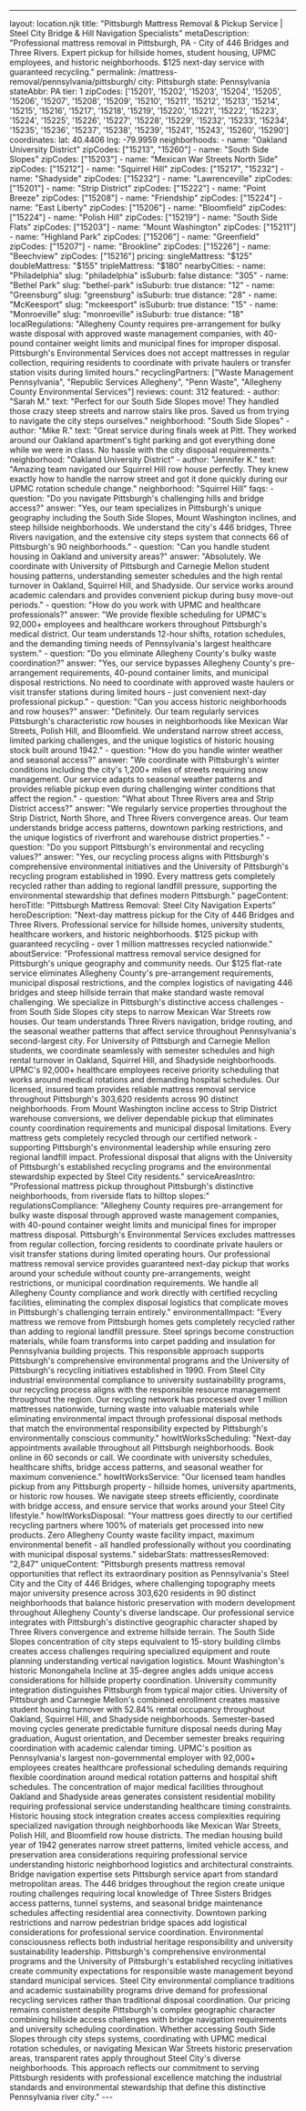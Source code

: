 ---
layout: location.njk
title: "Pittsburgh Mattress Removal & Pickup Service | Steel City Bridge & Hill Navigation Specialists" metaDescription: "Professional mattress removal in Pittsburgh, PA - City of 446 Bridges and Three Rivers. Expert pickup for hillside homes, student housing, UPMC employees, and historic neighborhoods. $125 next-day service with guaranteed recycling."
permalink: /mattress-removal/pennsylvania/pittsburgh/
city: Pittsburgh state: Pennsylvania stateAbbr: PA tier: 1 zipCodes: ['15201', '15202', '15203', '15204', '15205', '15206', '15207', '15208', '15209', '15210', '15211', '15212', '15213', '15214', '15215', '15216', '15217', '15218', '15219', '15220', '15221', '15222', '15223', '15224', '15225', '15226', '15227', '15228', '15229', '15232', '15233', '15234', '15235', '15236', '15237', '15238', '15239', '15241', '15243', '15260', '15290'] coordinates: lat: 40.4406 lng: -79.9959 neighborhoods: - name: "Oakland University District" zipCodes: ["15213", "15260"] - name: "South Side Slopes" zipCodes: ["15203"] - name: "Mexican War Streets North Side" zipCodes: ["15212"] - name: "Squirrel Hill" zipCodes: ["15217", "15232"] - name: "Shadyside" zipCodes: ["15232"] - name: "Lawrenceville" zipCodes: ["15201"] - name: "Strip District" zipCodes: ["15222"] - name: "Point Breeze" zipCodes: ["15208"] - name: "Friendship" zipCodes: ["15224"] - name: "East Liberty" zipCodes: ["15206"] - name: "Bloomfield" zipCodes: ["15224"] - name: "Polish Hill" zipCodes: ["15219"] - name: "South Side Flats" zipCodes: ["15203"] - name: "Mount Washington" zipCodes: ["15211"] - name: "Highland Park" zipCodes: ["15206"] - name: "Greenfield" zipCodes: ["15207"] - name: "Brookline" zipCodes: ["15226"] - name: "Beechview" zipCodes: ["15216"] pricing: singleMattress: "$125" doubleMattress: "$155" tripleMattress: "$180" nearbyCities: - name: "Philadelphia" slug: "philadelphia" isSuburb: false distance: "305" - name: "Bethel Park" slug: "bethel-park" isSuburb: true distance: "12" - name: "Greensburg" slug: "greensburg" isSuburb: true distance: "28" - name: "McKeesport" slug: "mckeesport" isSuburb: true distance: "15" - name: "Monroeville" slug: "monroeville" isSuburb: true distance: "18" localRegulations: "Allegheny County requires pre-arrangement for bulky waste disposal with approved waste management companies, with 40-pound container weight limits and municipal fines for improper disposal. Pittsburgh's Environmental Services does not accept mattresses in regular collection, requiring residents to coordinate with private haulers or transfer station visits during limited hours." recyclingPartners: ["Waste Management Pennsylvania", "Republic Services Allegheny", "Penn Waste", "Allegheny County Environmental Services"] reviews: count: 312 featured: - author: "Sarah M." text: "Perfect for our South Side Slopes move! They handled those crazy steep streets and narrow stairs like pros. Saved us from trying to navigate the city steps ourselves." neighborhood: "South Side Slopes" - author: "Mike R." text: "Great service during finals week at Pitt. They worked around our Oakland apartment's tight parking and got everything done while we were in class. No hassle with the city disposal requirements." neighborhood: "Oakland University District" - author: "Jennifer K." text: "Amazing team navigated our Squirrel Hill row house perfectly. They knew exactly how to handle the narrow street and got it done quickly during our UPMC rotation schedule change." neighborhood: "Squirrel Hill" faqs: - question: "Do you navigate Pittsburgh's challenging hills and bridge access?" answer: "Yes, our team specializes in Pittsburgh's unique geography including the South Side Slopes, Mount Washington inclines, and steep hillside neighborhoods. We understand the city's 446 bridges, Three Rivers navigation, and the extensive city steps system that connects 66 of Pittsburgh's 90 neighborhoods." - question: "Can you handle student housing in Oakland and university areas?" answer: "Absolutely. We coordinate with University of Pittsburgh and Carnegie Mellon student housing patterns, understanding semester schedules and the high rental turnover in Oakland, Squirrel Hill, and Shadyside. Our service works around academic calendars and provides convenient pickup during busy move-out periods." - question: "How do you work with UPMC and healthcare professionals?" answer: "We provide flexible scheduling for UPMC's 92,000+ employees and healthcare workers throughout Pittsburgh's medical district. Our team understands 12-hour shifts, rotation schedules, and the demanding timing needs of Pennsylvania's largest healthcare system." - question: "Do you eliminate Allegheny County's bulky waste coordination?" answer: "Yes, our service bypasses Allegheny County's pre-arrangement requirements, 40-pound container limits, and municipal disposal restrictions. No need to coordinate with approved waste haulers or visit transfer stations during limited hours - just convenient next-day professional pickup." - question: "Can you access historic neighborhoods and row houses?" answer: "Definitely. Our team regularly services Pittsburgh's characteristic row houses in neighborhoods like Mexican War Streets, Polish Hill, and Bloomfield. We understand narrow street access, limited parking challenges, and the unique logistics of historic housing stock built around 1942." - question: "How do you handle winter weather and seasonal access?" answer: "We coordinate with Pittsburgh's winter conditions including the city's 1,200+ miles of streets requiring snow management. Our service adapts to seasonal weather patterns and provides reliable pickup even during challenging winter conditions that affect the region." - question: "What about Three Rivers area and Strip District access?" answer: "We regularly service properties throughout the Strip District, North Shore, and Three Rivers convergence areas. Our team understands bridge access patterns, downtown parking restrictions, and the unique logistics of riverfront and warehouse district properties." - question: "Do you support Pittsburgh's environmental and recycling values?" answer: "Yes, our recycling process aligns with Pittsburgh's comprehensive environmental initiatives and the University of Pittsburgh's recycling program established in 1990. Every mattress gets completely recycled rather than adding to regional landfill pressure, supporting the environmental stewardship that defines modern Pittsburgh." pageContent: heroTitle: "Pittsburgh Mattress Removal: Steel City Navigation Experts" heroDescription: "Next-day mattress pickup for the City of 446 Bridges and Three Rivers. Professional service for hillside homes, university students, healthcare workers, and historic neighborhoods. $125 pickup with guaranteed recycling - over 1 million mattresses recycled nationwide." aboutService: "Professional mattress removal service designed for Pittsburgh's unique geography and community needs. Our $125 flat-rate service eliminates Allegheny County's pre-arrangement requirements, municipal disposal restrictions, and the complex logistics of navigating 446 bridges and steep hillside terrain that make standard waste removal challenging. We specialize in Pittsburgh's distinctive access challenges - from South Side Slopes city steps to narrow Mexican War Streets row houses. Our team understands Three Rivers navigation, bridge routing, and the seasonal weather patterns that affect service throughout Pennsylvania's second-largest city. For University of Pittsburgh and Carnegie Mellon students, we coordinate seamlessly with semester schedules and high rental turnover in Oakland, Squirrel Hill, and Shadyside neighborhoods. UPMC's 92,000+ healthcare employees receive priority scheduling that works around medical rotations and demanding hospital schedules. Our licensed, insured team provides reliable mattress removal service throughout Pittsburgh's 303,620 residents across 90 distinct neighborhoods. From Mount Washington incline access to Strip District warehouse conversions, we deliver dependable pickup that eliminates county coordination requirements and municipal disposal limitations. Every mattress gets completely recycled through our certified network - supporting Pittsburgh's environmental leadership while ensuring zero regional landfill impact. Professional disposal that aligns with the University of Pittsburgh's established recycling programs and the environmental stewardship expected by Steel City residents." serviceAreasIntro: "Professional mattress pickup throughout Pittsburgh's distinctive neighborhoods, from riverside flats to hilltop slopes:" regulationsCompliance: "Allegheny County requires pre-arrangement for bulky waste disposal through approved waste management companies, with 40-pound container weight limits and municipal fines for improper mattress disposal. Pittsburgh's Environmental Services excludes mattresses from regular collection, forcing residents to coordinate private haulers or visit transfer stations during limited operating hours. Our professional mattress removal service provides guaranteed next-day pickup that works around your schedule without county pre-arrangements, weight restrictions, or municipal coordination requirements. We handle all Allegheny County compliance and work directly with certified recycling facilities, eliminating the complex disposal logistics that complicate moves in Pittsburgh's challenging terrain entirely." environmentalImpact: "Every mattress we remove from Pittsburgh homes gets completely recycled rather than adding to regional landfill pressure. Steel springs become construction materials, while foam transforms into carpet padding and insulation for Pennsylvania building projects. This responsible approach supports Pittsburgh's comprehensive environmental programs and the University of Pittsburgh's recycling initiatives established in 1990. From Steel City industrial environmental compliance to university sustainability programs, our recycling process aligns with the responsible resource management throughout the region. Our recycling network has processed over 1 million mattresses nationwide, turning waste into valuable materials while eliminating environmental impact through professional disposal methods that match the environmental responsibility expected by Pittsburgh's environmentally conscious community." howItWorksScheduling: "Next-day appointments available throughout all Pittsburgh neighborhoods. Book online in 60 seconds or call. We coordinate with university schedules, healthcare shifts, bridge access patterns, and seasonal weather for maximum convenience." howItWorksService: "Our licensed team handles pickup from any Pittsburgh property - hillside homes, university apartments, or historic row houses. We navigate steep streets efficiently, coordinate with bridge access, and ensure service that works around your Steel City lifestyle." howItWorksDisposal: "Your mattress goes directly to our certified recycling partners where 100% of materials get processed into new products. Zero Allegheny County waste facility impact, maximum environmental benefit - all handled professionally without you coordinating with municipal disposal systems." sidebarStats: mattressesRemoved: "2,847" uniqueContent: "Pittsburgh presents mattress removal opportunities that reflect its extraordinary position as Pennsylvania's Steel City and the City of 446 Bridges, where challenging topography meets major university presence across 303,620 residents in 90 distinct neighborhoods that balance historic preservation with modern development throughout Allegheny County's diverse landscape. Our professional service integrates with Pittsburgh's distinctive geographic character shaped by Three Rivers convergence and extreme hillside terrain. The South Side Slopes concentration of city steps equivalent to 15-story building climbs creates access challenges requiring specialized equipment and route planning understanding vertical navigation logistics. Mount Washington's historic Monongahela Incline at 35-degree angles adds unique access considerations for hillside property coordination. University community integration distinguishes Pittsburgh from typical major cities. University of Pittsburgh and Carnegie Mellon's combined enrollment creates massive student housing turnover with 52.84% rental occupancy throughout Oakland, Squirrel Hill, and Shadyside neighborhoods. Semester-based moving cycles generate predictable furniture disposal needs during May graduation, August orientation, and December semester breaks requiring coordination with academic calendar timing. UPMC's position as Pennsylvania's largest non-governmental employer with 92,000+ employees creates healthcare professional scheduling demands requiring flexible coordination around medical rotation patterns and hospital shift schedules. The concentration of major medical facilities throughout Oakland and Shadyside areas generates consistent residential mobility requiring professional service understanding healthcare timing constraints. Historic housing stock integration creates access complexities requiring specialized navigation through neighborhoods like Mexican War Streets, Polish Hill, and Bloomfield row house districts. The median housing build year of 1942 generates narrow street patterns, limited vehicle access, and preservation area considerations requiring professional service understanding historic neighborhood logistics and architectural constraints. Bridge navigation expertise sets Pittsburgh service apart from standard metropolitan areas. The 446 bridges throughout the region create unique routing challenges requiring local knowledge of Three Sisters Bridges access patterns, tunnel systems, and seasonal bridge maintenance schedules affecting residential area connectivity. Downtown parking restrictions and narrow pedestrian bridge spaces add logistical considerations for professional service coordination. Environmental consciousness reflects both industrial heritage responsibility and university sustainability leadership. Pittsburgh's comprehensive environmental programs and the University of Pittsburgh's established recycling initiatives create community expectations for responsible waste management beyond standard municipal services. Steel City environmental compliance traditions and academic sustainability programs drive demand for professional recycling services rather than traditional disposal coordination. Our pricing remains consistent despite Pittsburgh's complex geographic character combining hillside access challenges with bridge navigation requirements and university scheduling coordination. Whether accessing South Side Slopes through city steps systems, coordinating with UPMC medical rotation schedules, or navigating Mexican War Streets historic preservation areas, transparent rates apply throughout Steel City's diverse neighborhoods. This approach reflects our commitment to serving Pittsburgh residents with professional excellence matching the industrial standards and environmental stewardship that define this distinctive Pennsylvania river city." ---